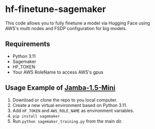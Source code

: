# hf-finetune-sagemaker

This code allows you to fully finetune a model via Hugging Face using AWS's multi nodes and FSDP configuration for big models.

## Requirements

* Python 3.11
* Sagemaker
* HF_TOKEN
* Your AWS RoleName to access AWS's gpus

## Usage Example of [Jamba-1.5-Mini](https://huggingface.co/ai21labs/AI21-Jamba-1.5-Mini)

1. Download or clone the repo to you local computer.
2. Create a new virtual environment based on Python 3.11.
3. Add ```HF_TOKEN``` and ```AWS_ROLE_NAME``` as environment variables.
4. ```pip install sagemaker```
5. Run ```python sagemaker_training.py``` from the main dir.
